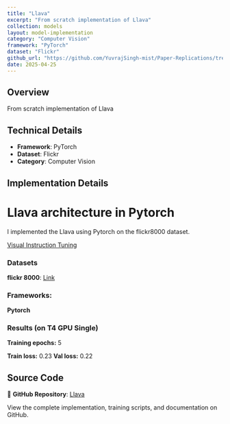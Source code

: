 ```yaml
---
title: "Llava"
excerpt: "From scratch implementation of Llava"
collection: models
layout: model-implementation
category: "Computer Vision"
framework: "PyTorch"
dataset: "Flickr"
github_url: "https://github.com/YuvrajSingh-mist/Paper-Replications/tree/master/Llava"
date: 2025-04-25
---
```


## Overview
From scratch implementation of Llava

## Technical Details
- **Framework**: PyTorch
- **Dataset**: Flickr
- **Category**: Computer Vision

## Implementation Details

# Llava architecture in Pytorch

I implemented the Llava using Pytorch on the flickr8000 dataset.

[Visual Instruction Tuning](https://arxiv.org/abs/2304.08485)

### Datasets

**flickr 8000**: [Link](https://www.kaggle.com/datasets/adityajn105/flickr8k)

### Frameworks:
**Pytorch**

### Results (on T4 GPU Single)

**Training epochs:** 5

**Train loss:** 0.23
**Val loss:** 0.22

## Source Code
📁 **GitHub Repository**: [Llava](https://github.com/YuvrajSingh-mist/Paper-Replications/tree/master/Llava)

View the complete implementation, training scripts, and documentation on GitHub.
